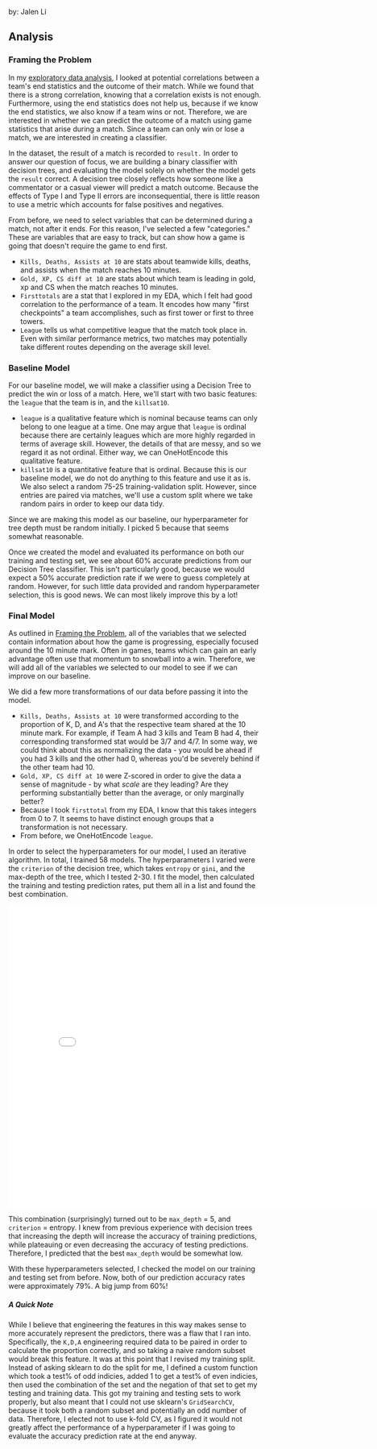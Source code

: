 by: Jalen Li

## Analysis

### <a name="frame">Framing the Problem</a>

In my [exploratory data analysis](https://breezyinterwebs.github.io/Analyzing-League/), I looked at potential correlations between a team's end statistics and the outcome of their match. While we found that there is a strong correlation, knowing that a correlation exists is not enough. Furthermore, using the end statistics does not help us, because if we know the end statistics, we also know if a team wins or not. Therefore, we are interested in whether we can predict the outcome of a match using game statistics that arise during a match. Since a team can only win or lose a match, we are interested in creating a classifier.

In the dataset, the result of a match is recorded to `result.` In order to answer our question of focus, we are building a binary classifier with decision trees, and evaluating the model solely on whether the model gets the `result` correct. A decision tree closely reflects how someone like a commentator or a casual viewer will predict a match outcome. Because the effects of Type I and Type II errors are inconsequential, there is little reason to use a metric which accounts for false positives and negatives.

From before, we need to select variables that can be determined during a match, not after it ends. For this reason, I've selected a few "categories." These are variables that are easy to track, but can show how a game is going that doesn't require the game to end first.
- `Kills, Deaths, Assists at 10` are stats about teamwide kills, deaths, and assists when the match reaches 10 minutes.
- `Gold, XP, CS diff at 10` are stats about which team is leading in gold, xp and CS when the match reaches 10 minutes.
- `Firsttotals` are a stat that I explored in my EDA, which I felt had good correlation to the performance of a team. It encodes how many "first checkpoints" a team accomplishes, such as first tower or first to three towers.
- `League` tells us what competitive league that the match took place in. Even with similar performance metrics, two matches may potentially take different routes depending on the average skill level.

### Baseline Model

For our baseline model, we will make a classifier using a Decision Tree to predict the win or loss of a match. Here, we'll start with two basic features: the `league` that the team is in, and the `killsat10`. 
- `league` is a qualitative feature which is nominal because teams can only belong to one league at a time. One may argue that `league` is ordinal because there are certainly leagues which are more highly regarded in terms of average skill. However, the details of that are messy, and so we regard it as not ordinal. Either way, we can OneHotEncode this qualitative feature.
- `killsat10` is a quantitative feature that is ordinal. Because this is our baseline model, we do not do anything to this feature and use it as is.
We also select a random 75-25 training-validation split. However, since entries are paired via matches, we'll use a custom split where we take random pairs in order to keep our data tidy.

Since we are making this model as our baseline, our hyperparameter for tree depth must be random initially. I picked 5 because that seems somewhat reasonable. 

Once we created the model and evaluated its performance on both our training and testing set, we see about 60% accurate predictions from our Decision Tree classifier. This isn't particularly good, because we would expect a 50% accurate prediction rate if we were to guess completely at random. However, for such little data provided and random hyperparameter selection, this is good news. We can most likely improve this by a lot!

### Final Model

As outlined in [Framing the Problem](#frame), all of the variables that we selected contain information about how the game is progressing, especially focused around the 10 minute mark. Often in games, teams which can gain an early advantage often use that momentum to snowball into a win. Therefore, we will add all of the variables we selected to our model to see if we can improve on our baseline.

We did a few more transformations of our data before passing it into the model.
- `Kills, Deaths, Assists at 10` were transformed according to the proportion of K, D, and A's that the respective team shared at the 10 minute mark. For example, if Team A had 3 kills and Team B had 4, their corresponding transformed stat would be 3/7 and 4/7. In some way, we could think about this as normalizing the data - you would be ahead if you had 3 kills and the other had 0, whereas you'd be severely behind if the other team had 10.
- `Gold, XP, CS diff at 10` were Z-scored in order to give the data a sense of magnitude - by what *scale* are they leading? Are they performing substantially better than the average, or only marginally better?
- Because I took `firsttotal` from my EDA, I know that this takes integers from 0 to 7. It seems to have distinct enough groups that a transformation is not necessary.
- From before, we OneHotEncode `league`.

In order to select the hyperparameters for our model, I used an iterative algorithm. In total, I trained 58 models. The hyperparameters I varied were the `criterion` of the decision tree, which takes `entropy` or `gini`, and the max-depth of the tree, which I tested 2-30. I fit the model, then calculated the training and testing prediction rates, put them all in a list and found the best combination. 
<iframe src="assets/training.html" width=800 height=600 frameBorder=0></iframe>

This combination (surprisingly) turned out to be `max_depth` = 5, and `criterion` = entropy. I knew from previous experience with decision trees that increasing the depth will increase the accuracy of training predictions, while plateauing or even decreasing the accuracy of testing predictions. Therefore, I predicted that the best `max_depth` would be somewhat low.

With these hyperparameters selected, I checked the model on our training and testing set from before. Now, both of our prediction accuracy rates were approximately 79%. A big jump from 60%!

##### A Quick Note
While I believe that engineering the features in this way makes sense to more accurately represent the predictors, there was a flaw that I ran into. Specifically, the `K,D,A` engineering required data to be paired in order to calculate the proportion correctly, and so taking a naive random subset would break this feature. It was at this point that I revised my training split. Instead of asking sklearn to do the split for me, I defined a custom function which took a test% of odd indicies, added 1 to get a test% of even indicies, then used the combination of the set and the negation of that set to get my testing and training data. This got my training and testing sets to work properly, but also meant that I could not use sklearn's `GridSearchCV`, because it took both a random subset and potentially an odd number of data. Therefore, I elected not to use k-fold CV, as I figured it would not greatly affect the performance of a hyperparameter if I was going to evaluate the accuracy prediction rate at the end anyway.
